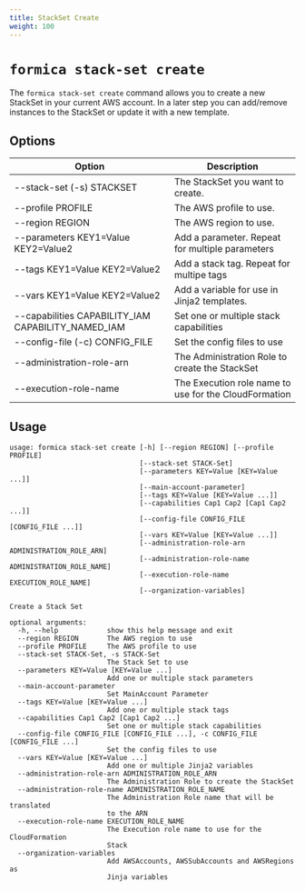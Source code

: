 ```yaml
---
title: StackSet Create
weight: 100
---
```


# `formica stack-set create`

The `formica stack-set create` command allows you to create a new StackSet in your current AWS account.
In a later step you can add/remove instances to the StackSet or update it with a new template.

## Options

| Option                                             | Description  |
| -------------------------------------------------- | ------------ |
| --stack-set (-s) STACKSET                          | The StackSet you want to create. |
| --profile PROFILE                                  | The AWS profile to use. |
| --region REGION                                    | The AWS region to use. |
| --parameters KEY1=Value KEY2=Value2                | Add a parameter. Repeat for multiple parameters |
| --tags KEY1=Value KEY2=Value2                      | Add a stack tag. Repeat for multipe tags |
| --vars KEY1=Value KEY2=Value2                      | Add a variable for use in Jinja2 templates. |
| --capabilities CAPABILITY_IAM CAPABILITY_NAMED_IAM | Set one or multiple stack capabilities |
| --config-file (-c) CONFIG_FILE                     | Set the config files to use |
| --administration-role-arn                          | The Administration Role to create the StackSet |
| --execution-role-name                              | The Execution role name to use for the CloudFormation |

## Usage

```
usage: formica stack-set create [-h] [--region REGION] [--profile PROFILE]
                                [--stack-set STACK-Set]
                                [--parameters KEY=Value [KEY=Value ...]]
                                [--main-account-parameter]
                                [--tags KEY=Value [KEY=Value ...]]
                                [--capabilities Cap1 Cap2 [Cap1 Cap2 ...]]
                                [--config-file CONFIG_FILE [CONFIG_FILE ...]]
                                [--vars KEY=Value [KEY=Value ...]]
                                [--administration-role-arn ADMINISTRATION_ROLE_ARN]
                                [--administration-role-name ADMINISTRATION_ROLE_NAME]
                                [--execution-role-name EXECUTION_ROLE_NAME]
                                [--organization-variables]

Create a Stack Set

optional arguments:
  -h, --help            show this help message and exit
  --region REGION       The AWS region to use
  --profile PROFILE     The AWS profile to use
  --stack-set STACK-Set, -s STACK-Set
                        The Stack Set to use
  --parameters KEY=Value [KEY=Value ...]
                        Add one or multiple stack parameters
  --main-account-parameter
                        Set MainAccount Parameter
  --tags KEY=Value [KEY=Value ...]
                        Add one or multiple stack tags
  --capabilities Cap1 Cap2 [Cap1 Cap2 ...]
                        Set one or multiple stack capabilities
  --config-file CONFIG_FILE [CONFIG_FILE ...], -c CONFIG_FILE [CONFIG_FILE ...]
                        Set the config files to use
  --vars KEY=Value [KEY=Value ...]
                        Add one or multiple Jinja2 variables
  --administration-role-arn ADMINISTRATION_ROLE_ARN
                        The Administration Role to create the StackSet
  --administration-role-name ADMINISTRATION_ROLE_NAME
                        The Administration Role name that will be translated
                        to the ARN
  --execution-role-name EXECUTION_ROLE_NAME
                        The Execution role name to use for the CloudFormation
                        Stack
  --organization-variables
                        Add AWSAccounts, AWSSubAccounts and AWSRegions as
                        Jinja variables
```

